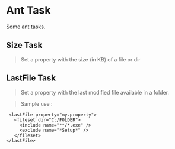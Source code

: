 # Ant Task #

Some ant tasks.
## Size Task ##

> Set a property with the size (in KB) of a file or dir

## LastFile Task ##
> Set a property with the last modified file available in a folder.

> Sample use :
```
 <lastFile property="my.property">
   <fileset dir="C:/FOLDER">
     <include name="**/*.exe" />
     <exclude name="*Setup*" />
   </fileset>
</lastFile>
 
```

